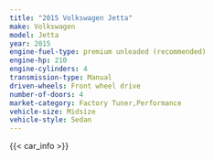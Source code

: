 ```yaml
---
title: "2015 Volkswagen Jetta"
make: Volkswagen
model: Jetta
year: 2015
engine-fuel-type: premium unleaded (recommended)
engine-hp: 210
engine-cylinders: 4
transmission-type: Manual
driven-wheels: Front wheel drive
number-of-doors: 4
market-category: Factory Tuner,Performance
vehicle-size: Midsize
vehicle-style: Sedan
---
```


{{< car_info >}}
